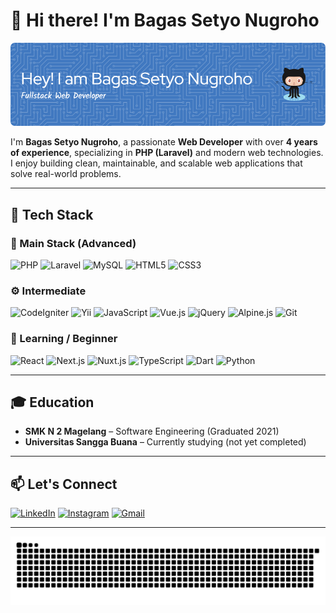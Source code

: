 # 👋 Hi there! I'm Bagas Setyo Nugroho

![Header](img/github-header-image.png)

I'm **Bagas Setyo Nugroho**, a passionate **Web Developer** with over **4 years of experience**, specializing in **PHP (Laravel)** and modern web technologies. I enjoy building clean, maintainable, and scalable web applications that solve real-world problems.

---

## 🚀 Tech Stack

### 🧠 Main Stack (Advanced)
![PHP](https://img.shields.io/badge/PHP-777BB4?style=for-the-badge&logo=php&logoColor=white)
![Laravel](https://img.shields.io/badge/Laravel-F9322C?style=for-the-badge&logo=laravel&logoColor=white)
![MySQL](https://img.shields.io/badge/MySQL-005C84?style=for-the-badge&logo=mysql&logoColor=white)
![HTML5](https://img.shields.io/badge/HTML5-E34F26?style=for-the-badge&logo=html5&logoColor=white)
![CSS3](https://img.shields.io/badge/CSS3-1572B6?style=for-the-badge&logo=css3&logoColor=white)

### ⚙️ Intermediate
![CodeIgniter](https://img.shields.io/badge/CodeIgniter-EF4223?style=for-the-badge&logo=codeigniter&logoColor=white)
![Yii](https://img.shields.io/badge/Yii%20Framework-282828?style=for-the-badge&logo=yii&logoColor=40B3D8)
![JavaScript](https://img.shields.io/badge/JavaScript-323330?style=for-the-badge&logo=javascript&logoColor=F7DF1E)
![Vue.js](https://img.shields.io/badge/Vue.js-35495E?style=for-the-badge&logo=vuedotjs&logoColor=4FC08D)
![jQuery](https://img.shields.io/badge/jQuery-0769AD?style=for-the-badge&logo=jquery&logoColor=white)
![Alpine.js](https://img.shields.io/badge/Alpine.js-8BC0D0?style=for-the-badge&logo=alpinedotjs&logoColor=black)
![Git](https://img.shields.io/badge/Git-F05032?style=for-the-badge&logo=git&logoColor=white)

### 🧪 Learning / Beginner
![React](https://img.shields.io/badge/React-20232A?style=for-the-badge&logo=react&logoColor=61DAFB)
![Next.js](https://img.shields.io/badge/Next.js-000000?style=for-the-badge&logo=nextdotjs&logoColor=white)
![Nuxt.js](https://img.shields.io/badge/Nuxt.js-00C58E?style=for-the-badge&logo=nuxtdotjs&logoColor=white)
![TypeScript](https://img.shields.io/badge/TypeScript-007ACC?style=for-the-badge&logo=typescript&logoColor=white)
![Dart](https://img.shields.io/badge/Dart-0175C2?style=for-the-badge&logo=dart&logoColor=white)
![Python](https://img.shields.io/badge/Python-3776AB?style=for-the-badge&logo=python&logoColor=white)

---

## 🎓 Education

- **SMK N 2 Magelang** – Software Engineering (Graduated 2021)
- **Universitas Sangga Buana** – Currently studying (not yet completed)

---

## 📫 Let's Connect

[![LinkedIn](https://img.shields.io/badge/LinkedIn-0077B5?style=for-the-badge&logo=linkedin&logoColor=white)](https://www.linkedin.com/in/bagas-setyo-nugroho)
[![Instagram](https://img.shields.io/badge/Instagram-%23E4405F.svg?style=for-the-badge&logo=Instagram&logoColor=white)](https://www.instagram.com/bagazfrazetyo)
[![Gmail](https://img.shields.io/badge/Gmail-D14836?style=for-the-badge&logo=gmail&logoColor=white)](mailto:bagazfrazetyo@gmail.com)

---

<img src="https://raw.githubusercontent.com/bagazsetyo/bagazsetyo/output/snake.svg" alt="Snake animation" />
